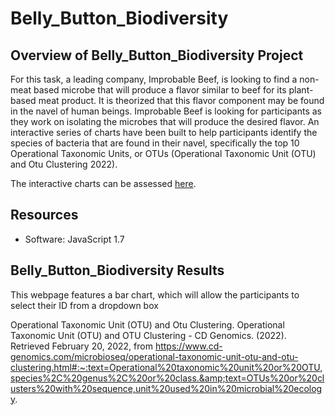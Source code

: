 # Belly_Button_Biodiversity

## Overview of Belly_Button_Biodiversity Project

For this task, a leading company, Improbable Beef, is looking to find a non-meat based microbe that will produce a flavor similar to beef for its plant-based meat product.  It is theorized that this flavor component may be found in the navel of human beings.  Improbable Beef is looking for participants as they work on isolating the microbes that will produce the desired flavor.  An interactive series of charts have been built to help participants identify the species of bacteria that are found in their navel, specifically the top 10 Operational Taxonomic Units, or OTUs (Operational Taxonomic Unit (OTU) and Otu Clustering 2022). 

The interactive charts can be assessed [here](https://crtallent.github.io/Belly_Button_Biodiversity/).



## Resources

- Software: JavaScript 1.7

## Belly_Button_Biodiversity Results

This webpage features a bar chart, which will allow the participants to select their ID from a dropdown box





Operational Taxonomic Unit (OTU) and Otu Clustering. Operational Taxonomic Unit (OTU) and OTU Clustering - CD Genomics. (2022). Retrieved February 20, 2022, from https://www.cd-genomics.com/microbioseq/operational-taxonomic-unit-otu-and-otu-clustering.html#:~:text=Operational%20taxonomic%20unit%20or%20OTU,species%2C%20genus%2C%20or%20class.&amp;text=OTUs%20or%20clusters%20with%20sequence,unit%20used%20in%20microbial%20ecology. 
